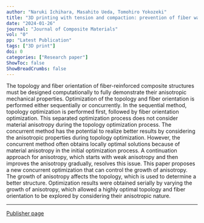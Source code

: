 ```yaml
---
author: "Naruki Ichihara, Masahito Ueda, Tomohiro Yokozeki"
title: "3D printing with tension and compaction: prevention of fiber waviness in 3D-printed continuous carbon fiber–reinforced thermoplastics"
date: "2024-01-26"
journal: "Journal of Composite Materials"
vol: "0" 
pp: "Latest Publication"
tags: ["3D print"]
doi: 0
categories: ["Research paper"]
ShowToc: false
ShowBreadCrumbs: false
---
```

The topology and fiber orientation of fiber-reinforced composite structures must be designed computationally to fully demonstrate their anisotropic mechanical properties. Optimization of the topology and fiber orientation is performed either sequentially or concurrently. In the sequential method, topology optimization is performed first, followed by fiber orientation optimization. This separated optimization process does not consider material anisotropy during the topology optimization process. The concurrent method has the potential to realize better results by considering the anisotropic properties during topology optimization. However, the concurrent method often obtains locally optimal solutions because of material anisotropy in the initial optimization process. A continuation approach for anisotropy, which starts with weak anisotropy and then improves the anisotropy gradually, resolves this issue. This paper proposes a new concurrent optimization that can control the growth of anisotropy. The growth of anisotropy affects the topology, which is used to determine a better structure. Optimization results were obtained serially by varying the growth of anisotropy, which allowed a highly optimal topology and fiber orientation to be explored by considering their anisotropic nature.
* * *
[Publisher page]([https://](https://journals.sagepub.com/home/jcm)https://journals.sagepub.com/home/jcm)
